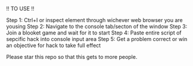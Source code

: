 !! TO USE !!

Step 1: Ctrl+I or inspect element through wichever web browser you are yousing
Step 2: Navigate to the console tab/secton of the window
Step 3: Join a blooket game and wait for it to start
Step 4: Paste entire script of sepcific hack into console input area
Step 5: Get a problem correct or win an objective for hack to take full effect

Please star this repo so that this gets to more people.
